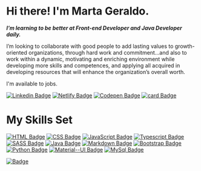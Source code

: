 # **Hi there! I'm Marta Geraldo.** 



 ***I’m learning to be better at  Front-end Developer and Java Developer daily.***

 I’m looking to collaborate with good people to add lasting values to growth-oriented organizations, through hard work and commitment...and also to work within a dynamic, motivating and enriching environment while developing more skills and competences, and applying all acquired in developing resources that will enhance the organization’s overall worth.

I'm available to jobs.


[![Linkedin Badge](https://img.shields.io/badge/-LinkedIn-blue?style=flat-square&logo=Linkedin&logoColor=white&link=https://www.linkedin.com/in/marta-geraldo)](https://www.linkedin.com/in/marta-geraldo)
[![Netlify Badge](https://img.shields.io/badge/Netlify-37aeba?style=flat-square&logo=Netlify&logoColor=white&link=https://martageraldo.netlify.app/)](https://martageraldo.netlify.app/)
[![Codepen Badge](https://img.shields.io/badge/-Codepen-black?style=flat-square&logo=Codepen&logoColor=white&link=https://codepen.io/martageraldo)](https://codepen.io/martageraldo)
[![card Badge](https://img.shields.io/badge/-Microsoft_Outlook-0078D4??style=flat-square&logo=microsoft-outlook&logoColor=white&link=mailto:mggeraldo@hotmail.com)](mailto:mggeraldo@hotmail.com)  




# My Skills Set  

[![HTML Badge](https://img.shields.io/badge/HTML5-E34F26?style=for-the-badge&logo=html5&logoColor=white)]() 
[![CSS Badge](https://img.shields.io/badge/CSS3-1572B6?style=for-the-badge&logo=css3&logoColor=white)]() 
[![JavaScript Badge](https://img.shields.io/badge/JavaScript-F7DF1E?style=for-the-badge&logo=javascript&logoColor=black)]()
[![Typescript Badge](https://img.shields.io/badge/TypeScript-007ACC?style=for-the-badge&logo=typescript&logoColor=white)]()
[![SASS Badge](https://img.shields.io/badge/Sass-CC6699?style=for-the-badge&logo=sass&logoColor=white)]()
[![Java Badge](https://img.shields.io/badge/Java-f90404?style=for-the-badge&logo=java&logoColor=white)]()
[![Markdown Badge](https://img.shields.io/badge/Markdown-000000?style=for-the-badge&logo=markdown&logoColor=white)]()
[![Bootstrap Badge](https://img.shields.io/badge/Bootstrap-563D7C?style=for-the-badge&logo=bootstrap&logoColor=white)]()
[![Python Badge](https://img.shields.io/badge/Python-14354C?style=for-the-badge&logo=python&logoColor=white)]()
[![Material--UI Badge](https://img.shields.io/badge/Material--UI-0081CB?style=for-the-badge&logo=material-ui&logoColor=white)]()
[![MySql Badge](https://img.shields.io/badge/MySQL-00000F?style=for-the-badge&logo=mysql&logoColor=white)]()  






[![ Badge](https://github-readme-stats.vercel.app/api/top-langs/?username=martageraldo&theme=blue-green)]()







<!--
**martageraldo/martageraldo** is a ✨ _special_ ✨ repository because its `README.md` (this file) appears on your GitHub profile.

Here are some ideas to get you started:

- 🔭 I’m currently working on ...
- 🌱 I’m currently learning ...
- 👯 I’m looking to collaborate on ...
- 🤔 I’m looking for help with ...
- 💬 Ask me about ...
- 📫 How to reach me: ...
- 😄 Pronouns: ...
- ⚡ Fun fact: ...
-->


